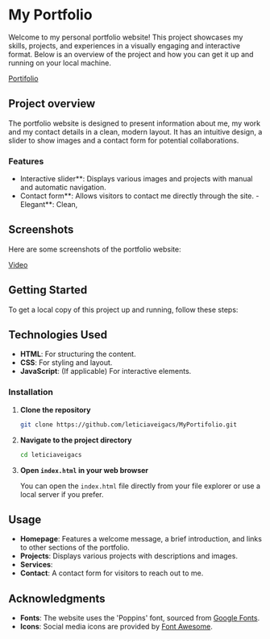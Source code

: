 # My Portfolio

Welcome to my personal portfolio website! This project showcases my skills, projects, and experiences in a visually engaging and interactive format. Below is an overview of the project and how you can get it up and running on your local machine.


[Portifolio](https://github.com/leticiaveigacs/MyPortifolio)

## Project overview

The portfolio website is designed to present information about me, my work and my contact details in a clean, modern layout. It has an intuitive design, a slider to show images and a contact form for potential collaborations.

### Features

- Interactive slider**: Displays various images and projects with manual and automatic navigation.
- Contact form**: Allows visitors to contact me directly through the site.
-Elegant**: Clean,

## Screenshots

Here are some screenshots of the portfolio website:

[Video](https://github.com/leticiaveigacs/MyPortifolio/issues/2#issue-2531535416)


## Getting Started

To get a local copy of this project up and running, follow these steps:

## Technologies Used

- **HTML**: For structuring the content.
- **CSS**: For styling and layout.
- **JavaScript**: (If applicable) For interactive elements.

### Installation

1. **Clone the repository**

   ```bash
   git clone https://github.com/leticiaveigacs/MyPortifolio.git
   ```

2. **Navigate to the project directory**

   ```bash
   cd leticiaveigacs
   ```

3. **Open `index.html` in your web browser**

   You can open the `index.html` file directly from your file explorer or use a local server if you prefer.

## Usage

- **Homepage**: Features a welcome message, a brief introduction, and links to other sections of the portfolio.
- **Projects**: Displays various projects with descriptions and images.
- **Services**:
- **Contact**: A contact form for visitors to reach out to me.

## Acknowledgments

- **Fonts**: The website uses the 'Poppins' font, sourced from [Google Fonts](https://fonts.google.com/).
- **Icons**: Social media icons are provided by [Font Awesome](https://fontawesome.com/).


